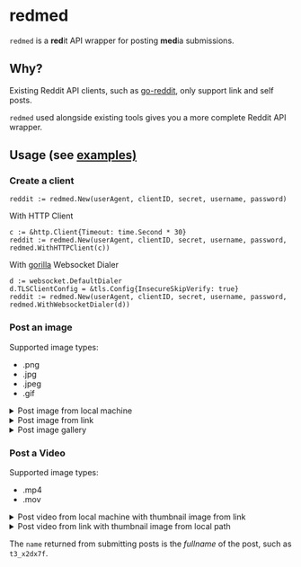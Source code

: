 # redmed

`redmed` is a **red**it API wrapper for posting **med**ia submissions.

## Why?
Existing Reddit API clients, such as [go-reddit](https://github.com/vartanbeno/go-reddit), only support link and self posts. 

`redmed` used alongside existing tools gives you a more complete Reddit API wrapper.

## Usage (see [examples)](https://github.com/atye/redmed/blob/main/examples/main.go)

### Create a client
```
reddit := redmed.New(userAgent, clientID, secret, username, password)
```

With HTTP Client

```
c := &http.Client{Timeout: time.Second * 30}
reddit := redmed.New(userAgent, clientID, secret, username, password, redmed.WithHTTPClient(c))
```

With [gorilla](https://github.com/gorilla/websocket) Websocket Dialer

```
d := websocket.DefaultDialer
d.TLSClientConfig = &tls.Config{InsecureSkipVerify: true}
reddit := redmed.New(userAgent, clientID, secret, username, password, redmed.WithWebsocketDialer(d))
```
### Post an image

Supported image types:

 - .png 
 - .jpg 
 - .jpeg 
 - .gif

<details>
    <summary>Post image from local machine</summary>

```go
req := redmed.PostImageRequest{
    NSWF: false,
    Path: "/path/to/image.jpeg",
    Resubmit: true,
    SendReplies: true,
    Spoiler: false,
    Subreddit: "subreddit",
    Title: "image from local path",
}

name, err := reddit.PostImage(context.Background(), req)
if err != nil {
    fmt.Println(err)
}
```
</details>

<details>
    <summary>Post image from link</summary>

```go
req := redmed.PostImageRequest{
    NSWF: false,
    Path: "https://host.com/image.jpeg",
    Resubmit: true,
    SendReplies: true,
    Spoiler: false,
    Subreddit: "subreddit",
    Title: "image from local path",
}

name, err := reddit.PostImage(context.Background(), req)
if err != nil {
    fmt.Println(err)
}
```
</details>

<details>
    <summary>Post image gallery</summary>

```go
req := redmed.PostGalleryRequest{
    NSWF: false,
	Paths: []string{"/path/to/image.jpeg", "https://host.com/image.jpeg"},
	SendReplies: true,
	Spoiler: false,
	Subreddit: "subreddit",
	Title: "gallery from local path and link",
}

name, err := reddit.PostGallery(context.Background(), req)
if err != nil {
    fmt.Println(err)
}
```
</details>

### Post a Video

Supported image types:

 - .mp4
 - .mov
 
<details>
    <summary>Post video from local machine with thumbnail image from link</summary>

```go
req := redmed.PostVideoRequest{
	Kind: "video", // or videogif for silent video
	NSWF: false,
	VideoPath: "/path/to/video.mp4",
	Resubmit: true,
	SendReplies: true,
	Spoiler: false,
	Subreddit: "subreddit",
	Title: "video from local path",
	ThumbnailPath: "https://host.com/image.jpeg",
}

name, err := reddit.PostVideo(context.Background(), req)
if err != nil {
    fmt.Println(err)
}
```
</details>

<details>
    <summary>Post video from link with thumbnail image from local path</summary>

```go
req := redmed.PostVideoRequest{
	Kind: "video", // or videogif for silent video
	NSWF: false,
	VideoPath: "https://host.com/video.mp4",
	Resubmit: true,
	SendReplies: true,
	Spoiler: false,
	Subreddit: "subreddit",
	Title: "video from link",
	ThumbnailPath: "/path/to/image.jpeg",
}

name, err := reddit.PostVideo(context.Background(), req)
if err != nil {
    fmt.Println(err)
}
```
</details>

The `name` returned from submitting posts is the *fullname* of the post, such as `t3_x2dx7f`. 